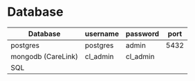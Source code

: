 

# Database

| Database           | username | password | port |
| ------------------ | -------- | -------- | ---- |
| postgres           | postgres | admin    | 5432 |
| mongodb (CareLink) | cl_admin | cl_admin |      |
| SQL                |          |          |      |
